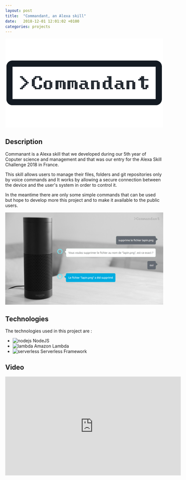 ```yaml
---
layout: post
title:  "Commandant, an Alexa skill"
date:   2018-12-01 12:01:02 +0100
categories: projects
---
```

![Commandant Logo](/images/commandant.png?raw=true "Logo")

## Description

Commanant is a Alexa skill that we developed during our 5th year of Coputer science and management and that was our entry for the Alexa Skill Challenge 2018 in France.

This skill allows users to manage their files, folders and git repositories only by voice commands and It works by allowing a secure connection between the device and the user's system in order to control it.

In the meantime there are only some simple commands that can be used but hope to develop more this project and to make it available to the public users.

![Commandant Cover](/images/commandant-cover.png?raw=true "Cover")

## Technologies

The technologies used in this project are :

- <img src="https://simpleicons.org/icons/node-dot-js.svg" alt="nodejs" style="width:20px;"/> NodeJS
- <img src="https://simpleicons.org/icons/amazon.svg" alt="lambda" style="width:20px;"/> Amazon Lambda
- <img src="https://simpleicons.org/icons/serverfault.svg" alt="serverless" style="width:20px;"/> Serverless Framework

## Video

<iframe width="560" height="315" src="https://www.youtube.com/embed/b8sFahV7wIk" frameborder="0" allow="accelerometer; autoplay; encrypted-media; gyroscope; picture-in-picture" allowfullscreen></iframe>